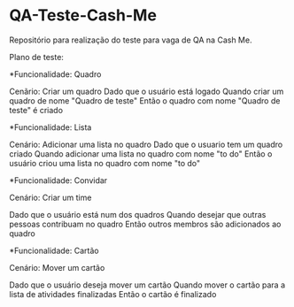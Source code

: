 # QA-Teste-Cash-Me
Repositório para realização do teste para vaga de QA na Cash Me.

Plano de teste:

*Funcionalidade: Quadro

Cenãrio: Criar um quadro
Dado que o usuário está logado
Quando criar um quadro de nome "Quadro de teste"
Então o quadro com nome "Quadro de teste" é criado


*Funcionalidade: Lista

Cenário: Adicionar uma lista no quadro
Dado que o usuario tem um quadro criado 
Quando adicionar uma lista no quadro com nome "to do"
Então o usuário criou uma lista no quadro com nome "to do"


*Funcionalidade: Convidar

Cenário: Criar um time

Dado que o usuário está num dos quadros
Quando desejar que outras pessoas contribuam no quadro
Então outros membros são adicionados ao quadro


*Funcionalidade: Cartão

Cenário: Mover um cartão

Dado que o usuário deseja mover um cartão 
Quando mover o cartão para a lista de atividades finalizadas
Então o cartão é finalizado 

